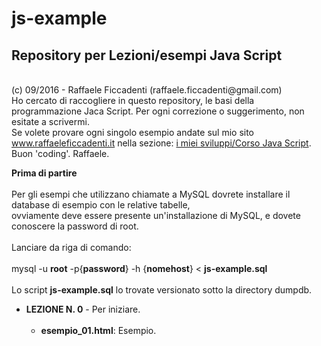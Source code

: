 # js-example
<h2><strong> Repository per Lezioni/esempi Java Script </strong></h2>
<br>
(c) 09/2016 - Raffaele Ficcadenti (raffaele.ficcadenti@gmail.com) <br>
Ho cercato di raccogliere in questo repository, le basi della programmazione Jaca Script.
Per ogni correzione o suggerimento, non esitate a scrivermi.<br>
Se volete provare ogni singolo esempio andate sul mio sito <a href="http://www.raffaeleficcadenti.it/">www.raffaeleficcadenti.it</a> nella sezione: <a href="http://www.raffaeleficcadenti.it/components/corso_js.php?lang=it">i miei sviluppi/Corso Java Script</a>.<br>
Buon 'coding'.
Raffaele.
<p>
	<b>Prima di partire</b><br><br>
	Per gli esempi che utilizzano chiamate a MySQL dovrete installare il database di esempio con le relative tabelle,<br>
	ovviamente deve essere presente un'installazione di MySQL, e dovete conoscere la password di root.<br><br>
	Lanciare da riga di comando:<br><br>
		mysql -u <strong>root</strong> -p{<strong>password</strong>} -h {<strong>nomehost</strong>} < <strong>js-example.sql</strong><br><br>
	Lo script <strong>js-example.sql</strong> lo trovate versionato sotto la directory dumpdb.
</p>
<ul>
	<li><strong>LEZIONE N. 0</strong> - Per iniziare.
		<ul>
			<br>
			<li><b>esempio_01.html</b>: Esempio.</li>
			<br>
		</ul>
	</li>
</ul>
